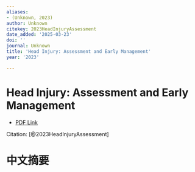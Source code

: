 ```yaml
---
aliases:
- (Unknown, 2023)
author: Unknown
citekey: 2023HeadInjuryAssessment
date_added: '2025-03-23'
doi: ''
journal: Unknown
title: 'Head Injury: Assessment and Early Management'
year: '2023'

---
```

# Head Injury: Assessment and Early Management
- [PDF Link](zotero://open-pdf/library/items/G9B289XW)

Citation: [@2023HeadInjuryAssessment]

# 中文摘要
